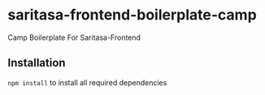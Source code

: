 # saritasa-frontend-boilerplate-camp

Camp Boilerplate For Saritasa-Frontend

## Installation

`npm install` to install all required dependencies
